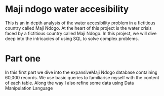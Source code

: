 # Maji ndogo water accesibility
This is an in depth analysis of the water accesibility problem in a fictitious country called Maji Ndogo.
At the heart of this project is the water crisis faced by a fictitious country called Maji Ndogo. In this project, we will dive deep into the intricacies of
using SQL to solve complex problems.

# Part one
In this first part we dive into the expansiveMaji Ndogo database containing 60,000 records.
We use basic queries to familiarise myself with the content of each table. Along the way I also refine some data using Data Manipulation Language
